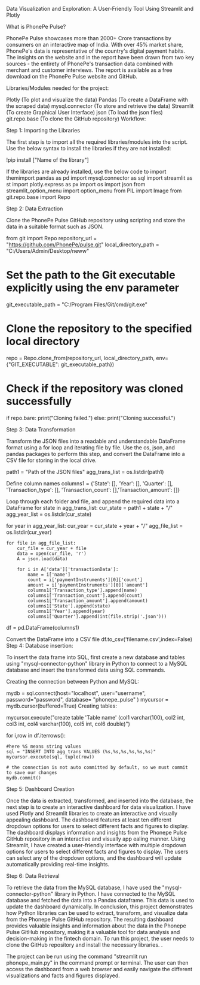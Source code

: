 Data Visualization and Exploration: A User-Friendly Tool Using Streamlit and Plotly

What is PhonePe Pulse?

PhonePe Pulse showcases more than 2000+ Crore transactions by consumers on an interactive map of India.
With over 45% market share, PhonePe's data is representative of the country's digital payment habits. 
The insights on the website and in the report have been drawn from two key sources - the entirety of 
PhonePe's transaction data combined with merchant and customer interviews. The report is available as a free download
 on the PhonePe Pulse website and GitHub.


Libraries/Modules needed for the project:

Plotly (To plot and visualize the data)
Pandas (To create a DataFrame with the scraped data)
mysql.connector (To store and retrieve the data)
Streamlit (To create Graphical User Interface)
json (To load the json files)
git.repo.base (To clone the GitHub repository)
Workflow:

Step 1: Importing the Libraries

The first step is to import all the required libraries/modules into the script. Use the below syntax to
 install the libraries if they are not installed:

!pip install ["Name of the library"]

If the libraries are already installed, use the below code to import themimport pandas as pd
import mysql.connector as sql
import streamlit as st
import plotly.express as px
import os
import json
from streamlit_option_menu import option_menu
from PIL import Image
from git.repo.base import Repo

Step 2: Data Extraction

Clone the PhonePe Pulse GitHub repository using scripting and store the data in a suitable format such as JSON.

from git import Repo
repository_url = "https://github.com/PhonePe/pulse.git"
local_directory_path = "C:/Users/Admin/Desktop/neww"

# Set the path to the Git executable explicitly using the env parameter
git_executable_path = "C:/Program Files/Git/cmd/git.exe"

# Clone the repository to the specified local directory
repo = Repo.clone_from(repository_url, local_directory_path, env={"GIT_EXECUTABLE": git_executable_path})

# Check if the repository was cloned successfully
if repo.bare:
    print("Cloning failed.")
else:
    print("Cloning successful.")

Step 3: Data Transformation

Transform the JSON files into a readable and understandable DataFrame format using a for loop and iterating file by file. Use the os, json, and pandas packages to perform this step, and convert the DataFrame into a CSV file for storing in the local drive.

path1 = "Path of the JSON files"
agg_trans_list = os.listdir(path1)

Define column names
columns1 = {'State': [], 'Year': [], 'Quarter': [], 'Transaction_type': [], 'Transaction_count': [],'Transaction_amount': []}

Loop through each folder and file, and append the required data into a DataFrame
for state in agg_trans_list:
cur_state = path1 + state + "/"
agg_year_list = os.listdir(cur_state)

for year in agg_year_list:
    cur_year = cur_state + year + "/"
    agg_file_list = os.listdir(cur_year)

    for file in agg_file_list:
        cur_file = cur_year + file
        data = open(cur_file, 'r')
        A = json.load(data)

        for i in A['data']['transactionData']:
            name = i['name']
            count = i['paymentInstruments'][0]['count']
            amount = i['paymentInstruments'][0]['amount']
            columns1['Transaction_type'].append(name)
            columns1['Transaction_count'].append(count)
            columns1['Transaction_amount'].append(amount)
            columns1['State'].append(state)
            columns1['Year'].append(year)
            columns1['Quarter'].append(int(file.strip('.json')))
        
df = pd.DataFrame(columns1)

Convert the DataFrame into a CSV file
df.to_csv('filename.csv',index=False)
Step 4:
Database insertion:

To insert the data frame into SQL, first create a new database and tables using "mysql-connector-python" library in Python to connect to a MySQL database and insert the transformed data using SQL commands.

Creating the connection between Python and MySQL:

mydb = sql.connect(host="localhost",
           user="username",
           password="password",
           database= "phonepe_pulse"
          )
mycursor = mydb.cursor(buffered=True)
Creating tables:

mycursor.execute("create table 'Table name' (col1 varchar(100), col2 int, col3 int, col4 varchar(100), col5 int, col6 double)")


for i,row in df.iterrows():

    #here %S means string values 
    sql = "INSERT INTO agg_trans VALUES (%s,%s,%s,%s,%s,%s)"
    mycursor.execute(sql, tuple(row))
    
    # the connection is not auto committed by default, so we must commit to save our changes
    mydb.commit()
Step 5: Dashboard Creation

Once the data is extracted, transformed, and inserted into the database, the next step is to create an interactive 
dashboard for data visualization. I have used Plotly and Streamlit libraries to create an interactive and visually 
appealing dashboard.
The dashboard features at least ten different dropdown options for users to select different facts and figures to display.
The dashboard displays information and insights from the Phonepe Pulse GitHub repository in an interactive and visually app
ealing manner.
Using Streamlit, I have created a user-friendly interface with multiple dropdown options for users to select different 
facts and figures to display. The users can select any of the dropdown options, and the dashboard will update automatically
providing real-time insights.

Step 6: Data Retrieval

To retrieve the data from the MySQL database, I have used the "mysql-connector-python" library in Python. I have connected
 to the MySQL database and fetched the data into a Pandas dataframe. This data is used to update the dashboard dynamically.
In conclusion, this project demonstrates how Python libraries can be used to extract, transform, and visualize data from 
the Phonepe Pulse GitHub repository. The resulting dashboard provides valuable insights and information about the data in 
the Phonepe Pulse GitHub repository, making it a valuable tool for data analysis and decision-making in the fintech domain.
To run this project, the user needs to clone the GitHub repository and install the necessary libraries. .

The project can be run using the command "streamlit run phonepe_main.py" in the command prompt or terminal. The user can then access 
the dashboard from a web browser and easily navigate the different visualizations and facts and figures displayed.









